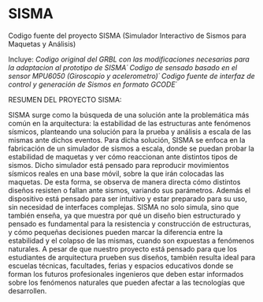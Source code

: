 # SISMA
Codigo fuente del proyecto SISMA (Simulador Interactivo de Sismos para Maquetas y Análisis)

Incluye:
*Codigo original del GRBL con las modificaciones necesarias para la adaptacion al prototipo de SISMA´*
*Codigo de sensado basado en el sensor MPU6050 (Giroscopio y acelerometro)´*
*Codigo fuente de interfaz de control y generación de Sismos en formato GCODE´*



RESUMEN DEL PROYECTO SISMA:

SISMA surge como la búsqueda de una solución ante la problemática más común en la arquitectura: la estabilidad de las estructuras ante fenómenos sísmicos, planteando una solución para la prueba y análisis a escala de las mismas ante dichos eventos.
Para dicha solución, SISMA se enfoca en la fabricación de un simulador de sismos a escala, donde se puedan probar la estabilidad de maquetas y ver cómo reaccionan ante distintos tipos de sismos. Dicho simulador está pensado para reproducir movimientos sísmicos reales en una base móvil, sobre la que irán colocadas las maquetas. De esta forma, se observa de manera directa cómo distintos diseños resisten o fallan ante sismos, variando sus parámetros. Además el dispositivo está pensado para ser intuitivo y estar preparado para su uso, sin necesidad de interfaces complejas.
SISMA no solo simula, sino que también enseña, ya que muestra por qué un diseño bien estructurado y pensado es fundamental para la resistencia y construcción de estructuras, y cómo pequeñas decisiones pueden marcar la diferencia entre la estabilidad y el colapso de las mismas, cuando son expuestas a fenómenos naturales.
A pesar de que nuestro proyecto está pensado para que los estudiantes de arquitectura prueben sus diseños, también resulta ideal para escuelas técnicas, facultades, ferias y espacios educativos donde se forman los futuros profesionales ingenieros que deben estar informados sobre los fenómenos naturales que pueden afectar a las tecnologías que desarrollen.
